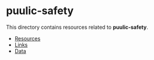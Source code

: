 # puulic-safety

This directory contains resources related to **puulic-safety**.

- [Resources](./)
- [Links](./links)
- [Data](./data)

